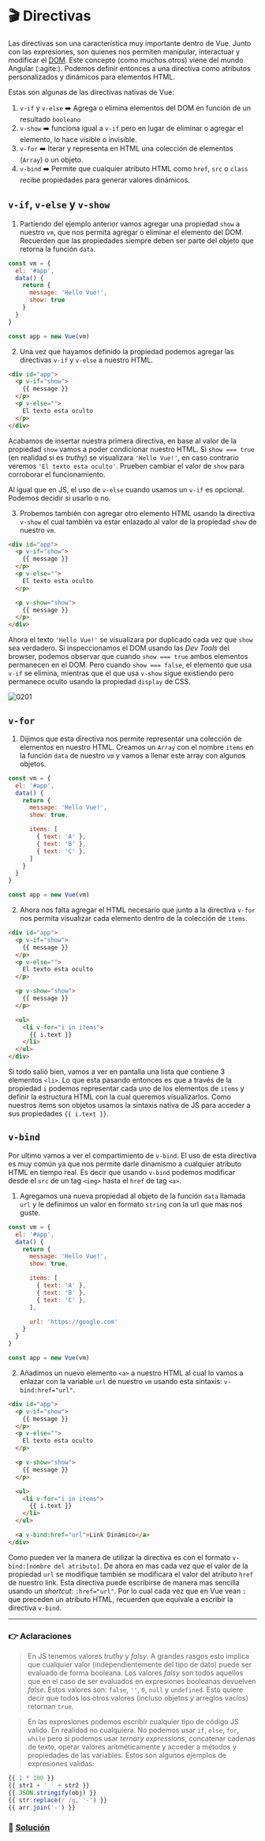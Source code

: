 # 🎬 Directivas

Las directivas son una característica muy importante dentro de Vue. Junto con las expresiones, son quienes nos permiten manipular, interactuar y modificar el [DOM](https://developer.mozilla.org/es/docs/Referencia_DOM_de_Gecko/Introducci%C3%B3n).
Este concepto (como muchos otros) viene del mundo Angular (:agite:). Podemos definir entonces a una directiva como atributos personalizados y dinámicos para elementos HTML.

Estas son algunas de las directivas nativas de Vue:
1. `v-if` y `v-else` ➡️ Agrega o elimina elementos del DOM en función de un resultado `booleano`
2. `v-show` ➡️ funciona igual a `v-if` pero en lugar de eliminar o agregar el elemento, lo hace visible o invisible.
3. `v-for` ➡️ Iterar y representa en HTML una colección de elementos (`Array`) o un objeto.
4. `v-bind` ➡️ Permite que cualquier atributo HTML como `href`, `src` o `class` recibe propiedades para generar valores dinámicos.

## `v-if`, `v-else` y `v-show`
1. Partiendo del ejemplo anterior vamos agregar una propiedad `show` a nuestro `vm`, que nos permita agregar o eliminar el elemento del DOM. Recuerden que las propiedades siempre deben ser parte del objeto que retorna la función `data`.

```javascript
const vm = {
  el: '#app',
  data() {
    return {
      message: 'Hello Vue!',
      show: true
    }
  }
}

const app = new Vue(vm)
```

2. Una vez que hayamos definido la propiedad podemos agregar las directivas `v-if` y `v-else` a nuestro HTML.

```html
<div id="app">
  <p v-if="show">
    {{ message }}
  </p>
  <p v-else="">
    El texto esta oculto
  </p>
</div>
```

Acabamos de insertar nuestra primera directiva, en base al valor de la propiedad `show` vamos a poder condicionar nuestro HTML. Si `show === true` (en realidad si es *truthy*) se visualizara `'Hello Vue!'`, en caso contrario veremos `'El texto esta oculto'`. Prueben cambiar el valor de `show` para corroborar el funcionamiento.

Al igual que en JS, el uso de `v-else` cuando usamos un `v-if` es opcional. Podemos decidir si usarlo o no.

3. Probemos también con agregar otro elemento HTML usando la directiva `v-show` el cual también va estar enlazado al valor de la propiedad `show` de nuestro `vm`.

```html
<div id="app">
  <p v-if="show">
    {{ message }}
  </p>
  <p v-else="">
    El texto esta oculto
  </p>

  <p v-show="show">
    {{ message }}
  </p>
</div>
```

Ahora el texto `'Hello Vue!'` se visualizara por duplicado cada vez que `show` sea verdadero.
Si inspeccionamos el DOM usando las *Dev Tools*  del browser, podemos observar que
cuando `show === true` ambos elementos permanecen en el DOM. Pero cuando `show === false`, el elemento que usa `v-if` se elimina, mientras que el que usa `v-show` sigue existiendo pero permanece oculto usando la propiedad `display` de CSS.

![0201](../img/02.gif)

## `v-for`

1. Dijimos que esta directiva nos permite representar una colección de elementos en nuestro HTML. Creamos un `Array` con el nombre `items` en la función `data` de nuestro `vm` y vamos a llenar este array con algunos objetos.

```javascript
const vm = {
  el: '#app',
  data() {
    return {
      message: 'Hello Vue!',
      show: true,

      items: [
        { text: 'A' },
        { text: 'B' },
        { text: 'C' },
      ]
    }
  }
}

const app = new Vue(vm)
```

2. Ahora nos falta agregar el HTML necesario que junto a la directiva `v-for` nos permita visualizar cada elemento dentro de la colección de  `items`.

```html
<div id="app">
  <p v-if="show">
    {{ message }}
  </p>
  <p v-else="">
    El texto esta oculto
  </p>

  <p v-show="show">
    {{ message }}
  </p>

  <ul>
    <li v-for="i in items">
      {{ i.text }}
    </li>
  </ul>
</div>
```

Si todo salió bien, vamos a ver en pantalla una lista que contiene 3 elementos `<li>`. Lo que esta pasando entonces es que a través de la propiedad `i` podemos representar cada uno de los elementos de `items` y definir la estructura HTML con la cual queremos visualizarlos. Como nuestros items son objetos usamos la sintaxis nativa de JS para acceder a sus propiedades `{{ i.text }}`.

## `v-bind`

Por ultimo vamos a ver el compartimiento de `v-bind`. El uso de esta directiva es muy común ya que nos permite darle dinamismo a cualquier atributo HTML en tiempo real. Es decir que usando `v-bind` podemos modificar desde el `src` de un tag `<img>` hasta el `href` de tag `<a>`.

1. Agregamos una nueva propiedad al objeto de la función `data` llamada `url` y le definimos un valor en formato `string` con la url que mas nos guste.

```javascript
const vm = {
  el: '#app',
  data() {
    return {
      message: 'Hello Vue!',
      show: true,

      items: [
        { text: 'A' },
        { text: 'B' },
        { text: 'C' },
      ],

      url: 'https://google.com'
    }
  }
}

const app = new Vue(vm)
```

2. Añadimos un nuevo elemento `<a>` a nuestro HTML al cual lo vamos a enlazar con la variable `url` de nuestro `vm` usando esta sintaxis: `v-bind:href="url"`.

```html
<div id="app">
  <p v-if="show">
    {{ message }}
  </p>
  <p v-else="">
    El texto esta oculto
  </p>

  <p v-show="show">
    {{ message }}
  </p>

  <ul>
    <li v-for="i in items">
      {{ i.text }}
    </li>
  </ul>

  <a v-bind:href="url">Link Dinámico</a>
</div>
```

Como pueden ver la manera de utilizar la directiva es con el formato `v-bind:[nombre del atributo]`. De ahora en mas cada vez que el valor de la propiedad `url` se modifique también se modificara el valor del atributo `href` de nuestro link. Esta directiva puede escribirse de manera mas sencilla usando un *shortcut*: `:href="url"`. Por lo cual cada vez que en Vue vean `:` que preceden un atributo HTML, recuerden que equivale a escribir la directiva `v-bind`.

___
### 👉 Aclaraciones
> En JS tenemos valores *truthy* y *falsy*. A grandes rasgos esto implica que cualquier valor (independientemente del tipo de dato) puede ser evaluado de forma booleana. Los valores *falsy* son todos aquellos que en el caso de ser evaluados en expresiones booleanas devuelven *false*. Estos valores son: `false`, `''`, `0`, `null` y `undefined`. Esto quiere decir que todos los otros valores (incluso objetos y arreglos vacíos) retornan `true`.

> En las expresiones podemos escribir cualquier tipo de código JS valido. En realidad no cualquiera. No podemos usar `if`, `else`, `for`, `while` pero si podemos usar *ternary expressions*, concatenar cadenas de texto, operar valores aritméticamente y acceder a métodos y propiedades de las variables. Estos son algunos ejemplos de expresiones validas:

```javascript
{{ 1 * 100 }}
{{ str1 + ' ' + str2 }}
{{ JSON.stringify(obj) }}
{{ str.replace(/ /g, '-') }}
{{ arr.join('-') }}
```

### 📝 [Solución](https://jsfiddle.net/ianaya89/8vvm6d5v)
